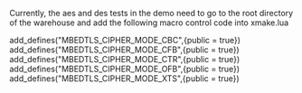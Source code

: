 Currently, the aes and des tests in the demo need to go to the root directory of the warehouse and add the following macro control code into xmake.lua

add_defines("MBEDTLS_CIPHER_MODE_CBC",{public = true})
add_defines("MBEDTLS_CIPHER_MODE_CFB",{public = true})
add_defines("MBEDTLS_CIPHER_MODE_CTR",{public = true})
add_defines("MBEDTLS_CIPHER_MODE_OFB",{public = true})
add_defines("MBEDTLS_CIPHER_MODE_XTS",{public = true}) 

